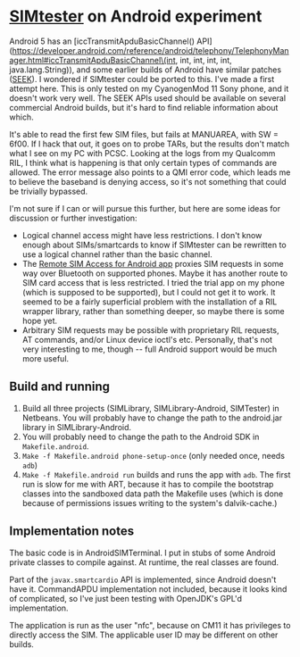 # [SIMtester](https://opensource.srlabs.de/projects/simtester) on Android experiment

Android 5 has an [iccTransmitApduBasicChannel() API](https://developer.android.com/reference/android/telephony/TelephonyManager.html#iccTransmitApduBasicChannel\(int, int, int, int, int, java.lang.String\)), and some earlier builds of Android have similar patches ([SEEK](https://code.google.com/p/seek-for-android/)).  I wondered if SIMtester could be ported to this.  I've made a first attempt here.  This is only tested on my CyanogenMod 11 Sony phone, and it doesn't work very well.  The SEEK APIs used should be available on several commercial Android builds, but it's hard to find reliable information about which.

It's able to read the first few SIM files, but fails at MANUAREA, with SW = 6f00.  If I hack that out, it goes on to probe TARs, but the results don't match what I see on my PC with PCSC.  Looking at the logs from my Qualcomm RIL, I think what is happening is that only certain types of commands are allowed.  The error message also points to a QMI error code, which leads me to believe the baseband is denying access, so it's not something that could be trivially bypassed.

I'm not sure if I can or will pursue this further, but here are some ideas for discussion or further investigation:

- Logical channel access might have less restrictions.  I don't know enough about SIMs/smartcards to know if SIMtester can be rewritten to use a logical channel rather than the basic channel.
- The [Remote SIM Access for Android app](http://www.android-rsap.com/) proxies SIM requests in some way over Bluetooth on supported phones.  Maybe it has another route to SIM card access that is less restricted.  I tried the trial app on my phone (which is supposed to be supported), but I could not get it to work.  It seemed to be a fairly superficial problem with the installation of a RIL wrapper library, rather than something deeper, so maybe there is some hope yet.
- Arbitrary SIM requests may be possible with proprietary RIL requests, AT commands, and/or Linux device ioctl's etc.  Personally, that's not very interesting to me, though -- full Android support would be much more useful.

## Build and running

1. Build all three projects (SIMLibrary, SIMLibrary-Android, SIMTester) in Netbeans.  You will probably have to change the path to the android.jar library in SIMLibrary-Android.
2. You will probably need to change the path to the Android SDK in `Makefile.android`.
2. `Make -f Makefile.android phone-setup-once` (only needed once, needs `adb`)
3. `Make -f Makefile.android run` builds and runs the  app with `adb`. The first run is slow for me with ART, because it has to compile the bootstrap classes into the sandboxed data path the Makefile uses (which is done because of permissions issues writing to the system's dalvik-cache.)

## Implementation notes

The basic code is in AndroidSIMTerminal.  I put in stubs of some Android private classes to compile against.  At runtime, the real classes are found.

Part of the `javax.smartcardio` API is implemented, since Android doesn't have it.  CommandAPDU implementation not included, because it looks kind of complicated, so I've just been testing with OpenJDK's GPL'd implementation.

The application is run as the user "nfc", because on CM11 it has privileges to directly access the SIM.  The applicable user ID may be different on other builds.